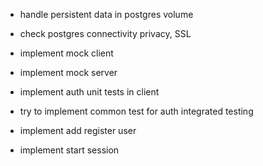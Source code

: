 - handle persistent data in postgres volume
- check postgres connectivity privacy, SSL

- implement mock client
- implement mock server
- implement auth unit tests in client
- try to implement common test for auth integrated testing

- implement add register user
- implement start session
